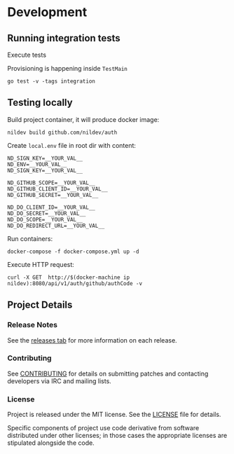 # Development

## Running integration tests

Execute tests

Provisioning is happening inside `TestMain`
```
go test -v -tags integration
```

## Testing locally

Build project container, it will produce docker image:
```
nildev build github.com/nildev/auth
```

Create `local.env` file in root dir with content:
```
ND_SIGN_KEY=__YOUR_VAL__
ND_ENV=__YOUR_VAL__
ND_SIGN_KEY=__YOUR_VAL__

ND_GITHUB_SCOPE=__YOUR_VAL__
ND_GITHUB_CLIENT_ID=__YOUR_VAL__
ND_GITHUB_SECRET=__YOUR_VAL__

ND_DO_CLIENT_ID=__YOUR_VAL__ 
ND_DO_SECRET=__YOUR_VAL__
ND_DO_SCOPE=__YOUR_VAL__
ND_DO_REDIRECT_URL=__YOUR_VAL__
```

Run containers:
```
docker-compose -f docker-compose.yml up -d
```

Execute HTTP request:
```
curl -X GET  http://$(docker-machine ip nildev):8080/api/v1/auth/github/authCode -v
```

## Project Details

### Release Notes

See the [releases tab](https://github.com/nildev/auth/releases) for more information on each release.

### Contributing

See [CONTRIBUTING](CONTRIBUTING.md) for details on submitting patches and contacting developers via IRC and mailing lists.

### License

Project is released under the MIT license. See the [LICENSE](LICENSE) file for details.

Specific components of project use code derivative from software distributed under other licenses; in those cases the appropriate licenses are stipulated alongside the code.